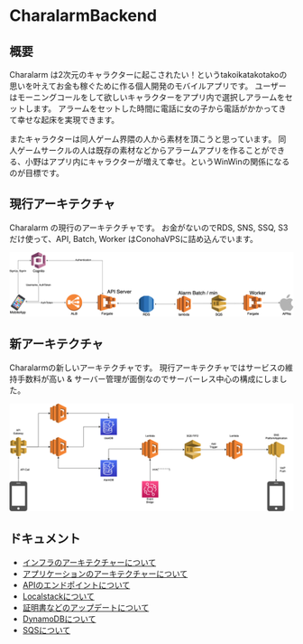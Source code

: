 # CharalarmBackend

## 概要

Charalarm は2次元のキャラクターに起こされたい！というtakoikatakotakoの思いを叶えてお金も稼ぐために作る個人開発のモバイルアプリです。 ユーザーはモーニングコールをして欲しいキャラクターをアプリ内で選択しアラームをセットします。 アラームをセットした時間に電話に女の子から電話がかかってきて幸せな起床を実現できます。

またキャラクターは同人ゲーム界隈の人から素材を頂こうと思っています。 同人ゲームサークルの人は既存の素材などからアラームアプリを作ることができる、小野はアプリ内にキャラクターが増えて幸せ。というWinWinの関係になるのが目標です。


## 現行アーキテクチャ

Charalarm の現行のアーキテクチャです。 
お金がないのでRDS, SNS, SSQ, S3だけ使って、API, Batch, Worker はConohaVPSに詰め込んでいます。

![Architecture](document/image/current-architecture.png)


## 新アーキテクチャ

Charalarmの新しいアーキテクチャです。
現行アーキテクチャではサービスの維持手数料が高い & サーバー管理が面倒なのでサーバーレス中心の構成にしました。

![Architecture](document/image/infra-architecture.png)


## ドキュメント

- [インフラのアーキテクチャーについて](document/infra-architecture.md)
- [アプリケーションのアーキテクチャーについて](document/app-architecture.md)
- [APIのエンドポイントについて](document/api-endpoint.md)
- [Localstackについて](document/localstack.md)
- [証明書などのアップデートについて](document/update.md)
- [DynamoDBについて](document/dynamodb.md)
- [SQSについて](document/sqs.md)
